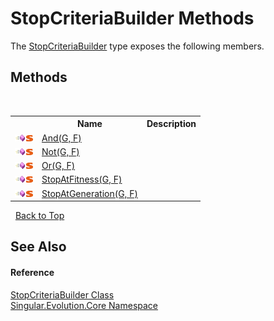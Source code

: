 # StopCriteriaBuilder Methods
 

The <a href="23e8b3ae-642e-6350-768e-577acfb24521">StopCriteriaBuilder</a> type exposes the following members.


## Methods
&nbsp;<table><tr><th></th><th>Name</th><th>Description</th></tr><tr><td>![Public method](media/pubmethod.gif "Public method")![Static member](media/static.gif "Static member")</td><td><a href="34d41b22-1cba-6fb1-ef87-31a90fc2d27a">And(G, F)</a></td><td /></tr><tr><td>![Public method](media/pubmethod.gif "Public method")![Static member](media/static.gif "Static member")</td><td><a href="cc2229d4-47eb-8acf-af08-8c4cf53555d6">Not(G, F)</a></td><td /></tr><tr><td>![Public method](media/pubmethod.gif "Public method")![Static member](media/static.gif "Static member")</td><td><a href="b2dae182-990b-ae89-9deb-50aa71e34c13">Or(G, F)</a></td><td /></tr><tr><td>![Public method](media/pubmethod.gif "Public method")![Static member](media/static.gif "Static member")</td><td><a href="129abc05-dfe3-874a-990b-0fc5dbb8c974">StopAtFitness(G, F)</a></td><td /></tr><tr><td>![Public method](media/pubmethod.gif "Public method")![Static member](media/static.gif "Static member")</td><td><a href="f14c4f22-fc43-a7b4-da45-e2ad17e49cfc">StopAtGeneration(G, F)</a></td><td /></tr></table>&nbsp;
<a href="#stopcriteriabuilder-methods">Back to Top</a>

## See Also


#### Reference
<a href="23e8b3ae-642e-6350-768e-577acfb24521">StopCriteriaBuilder Class</a><br /><a href="7a43d210-bf66-e44d-0f97-e9e0fe26b1b8">Singular.Evolution.Core Namespace</a><br />